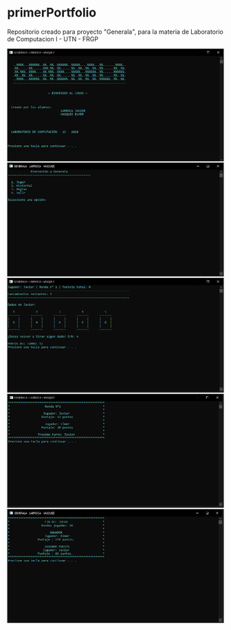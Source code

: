 # primerPortfolio
Repositorio creado para proyecto "Generala", para la materia de Laboratorio de Computacion I - UTN - FRGP

<img src="readme/1.PNG" alt="Captura 1"/>
<img src="readme/2.PNG" alt="Captura 2"/>
<img src="readme/3.PNG" alt="Captura 3"/>
<img src="readme/4.PNG" alt="Captura 4"/>
<img src="readme/5.PNG" alt="Captura 5"/>
